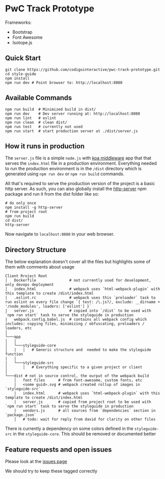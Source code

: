 # PwC Track Prototype

Frameworks:
- Bootstrap
- Font Awesome
- Isotope.js

## Quick Start

```shell
git clone https://github.com/codigointeractive/pwc-track-prototype.git
cd style-guide
npm install
npm run dev # Point browser to: http://localhost:8080
```

## Available Commands

```shell
npm run build  # Minimized build in dist/
npm run dev    # Dev server running at: http://localhost:8080
npm run lint   # eslint
npm run clean  # clean dist/
npm run test   # currently not used
npm run start  # start production server at ./dist/server.js
```

## How it runs in production

The `server.js` file is a simple `node.js` with [koa middleware](https://github.com/koajs/koa) app that that serves the `index.html` file in a production environment.
Everything needed to run the production environment is in the `/dist` directory which is generated using `npm run dev` or `npm run build` commands.

All that's required to serve the production version of the project is a basic http server.  As such, you can also globally install the [http-server](https://github.com/indexzero/http-server) npm package
and run it from the dist folder like so:

```shell
# do only once
npm install -g http-server
# from project root
npm run build
cd dist/
http-server
```

Now navigate to `localhost:8080` in your web browser.

## Directory Structure
The below explanation doesn't cover all the files but highlights some of them with comments about usage

```
Client Rroject Root
│   Dockerfile               # not currently used for development, only devops deployment
│   index.html               # webpack uses `html-webpack-plugin` with this template to create /dist/index.html
|   .eslint.rc               # webpack uses this `preloader` task to run eslint on every file change `{ test: /\.js?/, exclude: __dirname + '/node_modules', loaders: ['eslint'] }`
|   server.js                # copied into `/dist` to be used with `npm run start` task to serve the styleguide in production
|   webpack.config.babel.js  # contains all webpack config which includes: copying files, minimizing / obfuscating, preloaders / loaders, etc
│
└───app
│   │
│   └───styleguide-core
│   |   │   # Generic structure and  needed to make the styleguide function
|   |
|   └───styleguide-src
│       │   # Everything specific to a given project or client
│
└───dist # not in source control, the ourput of the webpack build
    │   font files      # from font-awesome, custom fonts, etc
    |   <some guid>.svg # webpack created rollup of images in `styleguide-src`
    |   index.html      # webpack uses `html-webpack-plugin` with this template to create /dist/index.html
    |   server.js       # copied from project root to be used with `npm run start` task to serve the styleguide in production
    |   vendors.js      # all sources from `dependencies` section in `package.json`
    │   # todo: wait for reply from david for clarity on other files
```

There is currently a dependency on some colors defined in the `styleguide-src` in the `styleguide-core`.  This should be removed or documented better

## Feature requests and open issues
Please look at the [issues page](/../issues)

We should try to keep these tagged correctly
